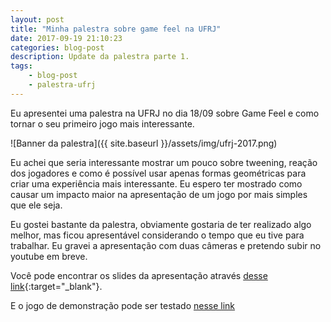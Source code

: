 ```yaml
---
layout: post
title: "Minha palestra sobre game feel na UFRJ"
date: 2017-09-19 21:10:23
categories: blog-post
description: Update da palestra parte 1.
tags:
    - blog-post
    - palestra-ufrj
---
```


Eu apresentei uma palestra na UFRJ no dia 18/09 sobre Game Feel e como tornar o seu primeiro jogo mais interessante.

![Banner da palestra]({{ site.baseurl }}/assets/img/ufrj-2017.png)

Eu achei que seria interessante mostrar um pouco sobre tweening, reação dos jogadores e como é possível usar
apenas formas geométricas para criar uma experiência mais interessante.
Eu espero ter mostrado como causar um impacto maior na apresentação de um jogo por mais simples que ele seja.

Eu gostei bastante da palestra, obviamente gostaria de ter realizado algo melhor, mas ficou apresentável
considerando o tempo que eu tive para trabalhar. Eu gravei a apresentação com duas câmeras e pretendo
subir no youtube em breve.

Você pode encontrar os slides da apresentação através [desse link]({{site.baseurl}}/palestra-slides){:target="_blank"}.

E o jogo de demonstração pode ser testado [nesse link]({{site.baseurl}}/palestra)